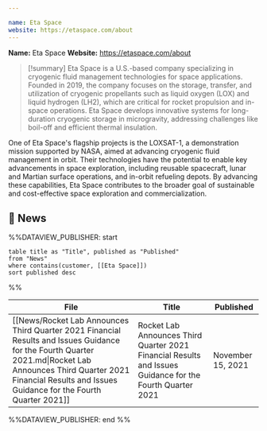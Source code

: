 ```yaml
---

name: Eta Space
website: https://etaspace.com/about
---
```


**Name:** Eta Space
**Website:** https://etaspace.com/about

>[!summary]
>Eta Space is a U.S.-based company specializing in cryogenic fluid management technologies for space applications. Founded in 2019, the company focuses on the storage, transfer, and utilization of cryogenic propellants such as liquid oxygen (LOX) and liquid hydrogen (LH2), which are critical for rocket propulsion and in-space operations. Eta Space develops innovative systems for long-duration cryogenic storage in microgravity, addressing challenges like boil-off and efficient thermal insulation.
>
One of Eta Space's flagship projects is the LOXSAT-1, a demonstration mission supported by NASA, aimed at advancing cryogenic fluid management in orbit. Their technologies have the potential to enable key advancements in space exploration, including reusable spacecraft, lunar and Martian surface operations, and in-orbit refueling depots. By advancing these capabilities, Eta Space contributes to the broader goal of sustainable and cost-effective space exploration and commercialization.

## 📰 News
%%DATAVIEW_PUBLISHER: start
```
table title as "Title", published as "Published"
from "News"
where contains(customer, [[Eta Space]])
sort published desc
```
%%

| File                                                                                                                                                                                                                             | Title                                                                                                      | Published         |
| -------------------------------------------------------------------------------------------------------------------------------------------------------------------------------------------------------------------------------- | ---------------------------------------------------------------------------------------------------------- | ----------------- |
| [[News/Rocket Lab Announces Third Quarter 2021 Financial Results and Issues Guidance for the Fourth Quarter 2021.md\|Rocket Lab Announces Third Quarter 2021 Financial Results and Issues Guidance for the Fourth Quarter 2021]] | Rocket Lab Announces Third Quarter 2021 Financial Results and Issues Guidance for the Fourth Quarter 2021  | November 15, 2021 |

%%DATAVIEW_PUBLISHER: end %%